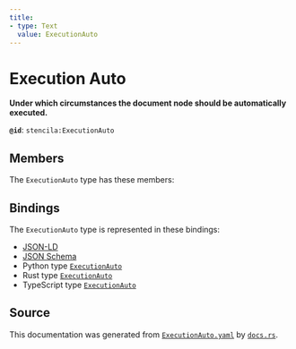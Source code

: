 ```yaml
---
title:
- type: Text
  value: ExecutionAuto
---
```


# Execution Auto

**Under which circumstances the document node should be automatically executed.**

**`@id`**: `stencila:ExecutionAuto`

## Members

The `ExecutionAuto` type has these members:



## Bindings

The `ExecutionAuto` type is represented in these bindings:

- [JSON-LD](https://stencila.dev/ExecutionAuto.jsonld)
- [JSON Schema](https://stencila.dev/ExecutionAuto.schema.json)
- Python type [`ExecutionAuto`](https://github.com/stencila/stencila/blob/main/python/stencila/types/execution_auto.py)
- Rust type [`ExecutionAuto`](https://github.com/stencila/stencila/blob/main/rust/schema/src/types/execution_auto.rs)
- TypeScript type [`ExecutionAuto`](https://github.com/stencila/stencila/blob/main/typescript/src/types/ExecutionAuto.ts)

## Source

This documentation was generated from [`ExecutionAuto.yaml`](https://github.com/stencila/stencila/blob/main/schema/ExecutionAuto.yaml) by [`docs.rs`](https://github.com/stencila/stencila/blob/main/rust/schema-gen/src/docs.rs).